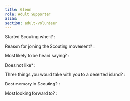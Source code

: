 ```yaml
---
title: Glenn
role: Adult Supporter
alias:
section: adult-volunteer
---
```


Started Scouting when?
: 

Reason for joining the Scouting movement?
: 

Most likely to be heard saying?
: 

Does not like?
: 

Three things you would take with you to a deserted island?
: 

Best memory in Scouting?
: 

Most looking forward to?
: 
